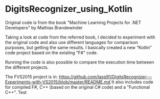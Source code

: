 # DigitsRecognizer_using_Kotlin
Original code is from the book "Machine Learning Projects for .NET Developers" by Mathias Brandewinder

Taking a look at code from the referred book, I decided to experiment with the original code and also use different languages for comparison purposes, but getting the same results.
I basically created a new “Kotlin” code project based on the existing “F#” code.

Running the code is also possible to compare the execution time between the different projects.

The FVS2015 project is in: https://github.com/lasp91/DigitsRecognizer---Experiments-with-VS2015/blob/master/README.md
It also includes code for compiled F#, C++ (based on the original C# code) and a "Functional C++".
Test
